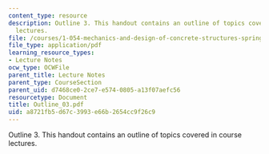 ```yaml
---
content_type: resource
description: Outline 3. This handout contains an outline of topics covered in course
  lectures.
file: /courses/1-054-mechanics-and-design-of-concrete-structures-spring-2004/a8721fb5d67c3993e66b2654cc9f26c9_Outline_03.pdf
file_type: application/pdf
learning_resource_types:
- Lecture Notes
ocw_type: OCWFile
parent_title: Lecture Notes
parent_type: CourseSection
parent_uid: d7468ce0-2ce7-e574-0805-a13f07aefc56
resourcetype: Document
title: Outline_03.pdf
uid: a8721fb5-d67c-3993-e66b-2654cc9f26c9
---
```

Outline 3. This handout contains an outline of topics covered in course lectures.